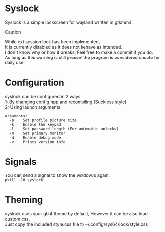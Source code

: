 # Syslock
Syslock is a simple lockscreen for wayland written in gtkmm4<br>

> [!CAUTION]
> While ext session lock has been implemented,<br>
> It is currently disabled as it does not behave as intended.<br>
> I don't know why or how it breaks, Feel free to make a commit if you do.<br>
> As long as this warning is still present the program is considered unsafe for daily use.<br>

# Configuration
syslock can be configured in 2 ways<br>
1: By changing config.hpp and recompiling (Suckless style)<br>
2: Using launch arguments<br>
```
arguments:
  -p	Set profile picture size
  -k	Enable the keypad
  -l	Set password length (For automatic unlocks)
  -m	Set primary monitor
  -d	Enable debug mode
  -v	Prints version info
```

# Signals
You can send a signal to show the window/s again.<br>
``pkill -10 syslock``<br>

# Theming
syslock uses your gtk4 theme by default, However it can be also load custom css,<br>
Just copy the included style.css file to ~/.config/sys64/lock/style.css<br>
